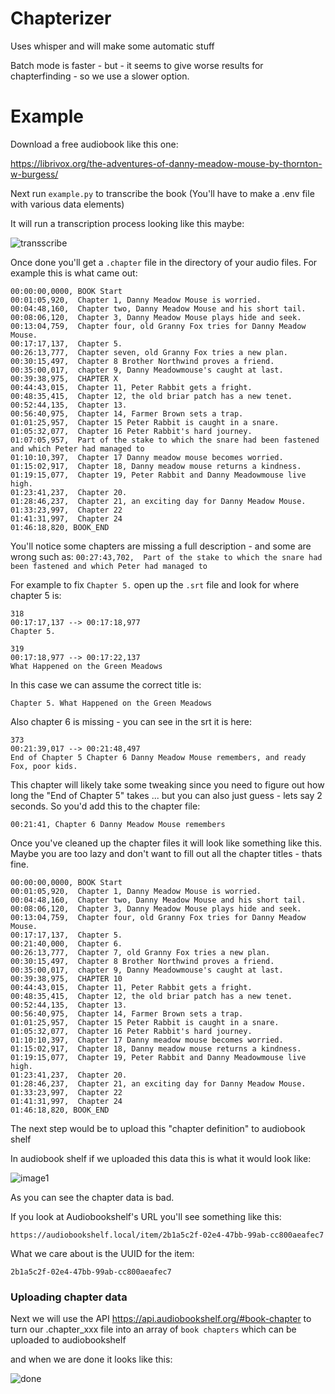 # Chapterizer


Uses whisper and will make some automatic stuff

Batch mode is faster - but - it seems to give worse results for chapterfinding - so we use a slower option.



# Example

Download a free audiobook like this one:

https://librivox.org/the-adventures-of-danny-meadow-mouse-by-thornton-w-burgess/

Next run `example.py` to transcribe the book (You'll have to make a .env file with various data elements)

It will run a transcription process looking like this maybe:

![transscribe](docs/transcribe.jpg)

Once done you'll get a `.chapter` file in the directory of your audio files. For example this is what came out:


```
00:00:00,0000, BOOK Start
00:01:05,920,  Chapter 1, Danny Meadow Mouse is worried.
00:04:48,160,  Chapter two, Danny Meadow Mouse and his short tail.
00:08:06,120,  Chapter 3, Danny Meadow Mouse plays hide and seek.
00:13:04,759,  Chapter four, old Granny Fox tries for Danny Meadow Mouse.
00:17:17,137,  Chapter 5.
00:26:13,777,  Chapter seven, old Granny Fox tries a new plan.
00:30:15,497,  Chapter 8 Brother Northwind proves a friend.
00:35:00,017,  chapter 9, Danny Meadowmouse's caught at last.
00:39:38,975,  CHAPTER X
00:44:43,015,  Chapter 11, Peter Rabbit gets a fright.
00:48:35,415,  Chapter 12, the old briar patch has a new tenet.
00:52:44,135,  Chapter 13.
00:56:40,975,  Chapter 14, Farmer Brown sets a trap.
01:01:25,957,  Chapter 15 Peter Rabbit is caught in a snare.
01:05:32,077,  Chapter 16 Peter Rabbit's hard journey.
01:07:05,957,  Part of the stake to which the snare had been fastened and which Peter had managed to
01:10:10,397,  Chapter 17 Danny meadow mouse becomes worried.
01:15:02,917,  Chapter 18, Danny meadow mouse returns a kindness.
01:19:15,077,  Chapter 19, Peter Rabbit and Danny Meadowmouse live high.
01:23:41,237,  Chapter 20.
01:28:46,237,  Chapter 21, an exciting day for Danny Meadow Mouse.
01:33:23,997,  Chapter 22
01:41:31,997,  Chapter 24
01:46:18,820, BOOK_END

```

You'll notice some chapters are missing a full description - and some are wrong such as:
`00:27:43,702,  Part of the stake to which the snare had been fastened and which Peter had managed to`

For example to fix `Chapter 5.` open up the `.srt` file and look for where chapter 5 is:

```srt
318
00:17:17,137 --> 00:17:18,977
Chapter 5.

319
00:17:18,977 --> 00:17:22,137
What Happened on the Green Meadows
```

In this case we can assume the correct title is:

`Chapter 5. What Happened on the Green Meadows`


Also chapter 6 is missing - you can see in the srt it is here:

```srt
373
00:21:39,017 --> 00:21:48,497
End of Chapter 5 Chapter 6 Danny Meadow Mouse remembers, and ready Fox, poor kids.
```
This chapter will likely take some tweaking since you need to figure out how long the "End of Chapter 5" takes ... but you can also just guess - lets say 2 seconds. So you'd add this to the chapter file:

```
00:21:41, Chapter 6 Danny Meadow Mouse remembers
```

Once you've cleaned up the chapter files it will look like something like this. Maybe you are too lazy and don't want to fill out all the chapter titles - thats fine.


```
00:00:00,0000, BOOK Start
00:01:05,920,  Chapter 1, Danny Meadow Mouse is worried.
00:04:48,160,  Chapter two, Danny Meadow Mouse and his short tail.
00:08:06,120,  Chapter 3, Danny Meadow Mouse plays hide and seek.
00:13:04,759,  Chapter four, old Granny Fox tries for Danny Meadow Mouse.
00:17:17,137,  Chapter 5.
00:21:40,000,  Chapter 6.
00:26:13,777,  Chapter 7, old Granny Fox tries a new plan.
00:30:15,497,  Chapter 8 Brother Northwind proves a friend.
00:35:00,017,  chapter 9, Danny Meadowmouse's caught at last.
00:39:38,975,  CHAPTER 10
00:44:43,015,  Chapter 11, Peter Rabbit gets a fright.
00:48:35,415,  Chapter 12, the old briar patch has a new tenet.
00:52:44,135,  Chapter 13.
00:56:40,975,  Chapter 14, Farmer Brown sets a trap.
01:01:25,957,  Chapter 15 Peter Rabbit is caught in a snare.
01:05:32,077,  Chapter 16 Peter Rabbit's hard journey.
01:10:10,397,  Chapter 17 Danny meadow mouse becomes worried.
01:15:02,917,  Chapter 18, Danny meadow mouse returns a kindness.
01:19:15,077,  Chapter 19, Peter Rabbit and Danny Meadowmouse live high.
01:23:41,237,  Chapter 20.
01:28:46,237,  Chapter 21, an exciting day for Danny Meadow Mouse.
01:33:23,997,  Chapter 22
01:41:31,997,  Chapter 24
01:46:18,820, BOOK_END
```

The next step would be to upload this "chapter definition" to audiobook shelf

In audiobook shelf if we uploaded this data this is what it would look like:

![image1](./docs/pre-chapters.jpg)

As you can see the chapter data is bad.

If you look at Audiobookshelf's URL you'll see something like this:

`https://audiobookshelf.local/item/2b1a5c2f-02e4-47bb-99ab-cc800aeafec7`

What we care about is the UUID for the item:

`2b1a5c2f-02e4-47bb-99ab-cc800aeafec7`


### Uploading chapter data

Next we will use the API https://api.audiobookshelf.org/#book-chapter to turn our .chapter_xxx file into an array of `book chapters` which can be uploaded to audiobookshelf

and when we are done it looks like this:

![done](docs/post-chapters.jpg)
